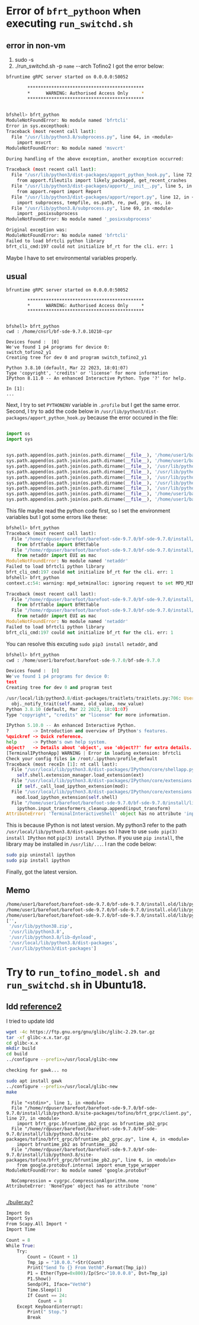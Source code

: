 
# Error of `bfrt_pythoon` when executing `run_switchd.sh`
## error in non-vm
1. sudo -s
2. ./run_switchd.sh -p `name` --arch Tofino2
   I got the error below:
```bash
bfruntime gRPC server started on 0.0.0.0:50052

        ********************************************
        *      WARNING: Authorised Access Only     *
        ********************************************
    

bfshell> bfrt_python 
ModuleNotFoundError: No module named 'bfrtcli'
Error in sys.excepthook:
Traceback (most recent call last):
  File "/usr/lib/python3.8/subprocess.py", line 64, in <module>
    import msvcrt
ModuleNotFoundError: No module named 'msvcrt'

During handling of the above exception, another exception occurred:

Traceback (most recent call last):
  File "/usr/lib/python3/dist-packages/apport_python_hook.py", line 72, in apport_excepthook
    from apport.fileutils import likely_packaged, get_recent_crashes
  File "/usr/lib/python3/dist-packages/apport/__init__.py", line 5, in <module>
    from apport.report import Report
  File "/usr/lib/python3/dist-packages/apport/report.py", line 12, in <module>
    import subprocess, tempfile, os.path, re, pwd, grp, os, io
  File "/usr/lib/python3.8/subprocess.py", line 69, in <module>
    import _posixsubprocess
ModuleNotFoundError: No module named '_posixsubprocess'

Original exception was:
ModuleNotFoundError: No module named 'bfrtcli'
Failed to load bfrtcli python library
bfrt_cli_cmd:197 could not initialize bf_rt for the cli. err: 1
```
Maybe I have to set environmental variables properly.
## usual
```
bfruntime gRPC server started on 0.0.0.0:50052

        ********************************************
        *      WARNING: Authorised Access Only     *
        ********************************************
    

bfshell> bfrt_python 
cwd : /home/cnsrl/bf-sde-9.7.0.10210-cpr

Devices found :  [0]
We've found 1 p4 programs for device 0:
switch_tofino2_y1
Creating tree for dev 0 and program switch_tofino2_y1

Python 3.8.10 (default, Mar 22 2023, 18:01:07) 
Type 'copyright', 'credits' or 'license' for more information
IPython 8.11.0 -- An enhanced Interactive Python. Type '?' for help.

In [1]: 
...
```
Next, I try to set `PYTHONENV` variable in `.profile` but I get the same error.
Second, I try to add the code below in `/usr/lib/python3/dist-packages/apport_python_hook.py` because
the error occured in the file:
```python

import os
import sys


sys.path.append(os.path.join(os.path.dirname(__file__), '/home/user1/barefoot/barefoot-sde-9.7.0/bf-sde-9.7.0/tools2'))
sys.path.append(os.path.join(os.path.dirname(__file__), '/home/user1/barefoot/barefoot-sde-9.7.0/bf-sde-9.7.0/install/lib/python3.8'))
sys.path.append(os.path.join(os.path.dirname(__file__), '/usr/lib/python3/dist-packages'))
sys.path.append(os.path.join(os.path.dirname(__file__), '/usr/lib/python3.8/dist-packages'))
sys.path.append(os.path.join(os.path.dirname(__file__), '/usr/lib/python3.8/lib-dynload'))
sys.path.append(os.path.join(os.path.dirname(__file__), '/usr/lib/python3.8'))
sys.path.append(os.path.join(os.path.dirname(__file__), '/usr/lib/python2.7/lib-dynload'))
sys.path.append(os.path.join(os.path.dirname(__file__), '/home/user1/barefoot/barefoot-sde-9.7.0/bf-sde-9.7.0/install/lib/python3.8/lib-dynload'))
sys.path.append(os.path.join(os.path.dirname(__file__), '/home/user1/barefoot/barefoot-sde-9.7.0/bf-sde-9.7.0/install/lib/python3.8/lib2to3'))
```
This file maybe read the python code first, so I set the environment variables but I got some errors like these:
```python
bfshell> bfrt_python 
Traceback (most recent call last):
  File "/home/rdpuser/barefoot/barefoot-sde-9.7.0/bf-sde-9.7.0/install/lib/python3.8/bfrtcli.py", line 17, in <module>
    from bfrtTable import BfRtTable
  File "/home/rdpuser/barefoot/barefoot-sde-9.7.0/bf-sde-9.7.0/install/lib/python3.8/bfrtTable.py", line 4, in <module>
    from netaddr import EUI as mac
ModuleNotFoundError: No module named 'netaddr'
Failed to load bfrtcli python library
bfrt_cli_cmd:197 could not initialize bf_rt for the cli. err: 1
bfshell> bfrt_python
context.c:54: warning: mpd_setminalloc: ignoring request to set MPD_MINALLOC a second time

Traceback (most recent call last):
  File "/home/rdpuser/barefoot/barefoot-sde-9.7.0/bf-sde-9.7.0/install/lib/python3.8/bfrtcli.py", line 17, in <module>
    from bfrtTable import BfRtTable
  File "/home/rdpuser/barefoot/barefoot-sde-9.7.0/bf-sde-9.7.0/install/lib/python3.8/bfrtTable.py", line 4, in <module>
    from netaddr import EUI as mac
ModuleNotFoundError: No module named 'netaddr'
Failed to load bfrtcli python library
bfrt_cli_cmd:197 could not initialize bf_rt for the cli. err: 1

```
You can resolve this excuting `sudo pip3 install netaddr`,
and
```python
bfshell> bfrt_python
cwd : /home/user1/barefoot/barefoot-sde-9.7.0/bf-sde-9.7.0

Devices found :  [0]
We've found 1 p4 programs for device 0:
test
Creating tree for dev 0 and program test

/usr/local/lib/python3.8/dist-packages/traitlets/traitlets.py:706: UserWarning: Config option `use_jedi` not recognized by `IPCompleter`.
  obj._notify_trait(self.name, old_value, new_value)
Python 3.8.10 (default, Mar 22 2023, 18:01:07) 
Type "copyright", "credits" or "license" for more information.

IPython 5.10.0 -- An enhanced Interactive Python.
?         -> Introduction and overview of IPython's features.
%quickref -> Quick reference.
help      -> Python's own help system.
object?   -> Details about 'object', use 'object??' for extra details.
[TerminalIPythonApp] WARNING | Error in loading extension: bfrtcli
Check your config files in /root/.ipython/profile_default
Traceback (most receIn [1]: nt call last):
  File "/usr/local/lib/python3.8/dist-packages/IPython/core/shellapp.py", line 248, in init_extensions
    self.shell.extension_manager.load_extension(ext)
  File "/usr/local/lib/python3.8/dist-packages/IPython/core/extensions.py", line 85, in load_extension
    if self._call_load_ipython_extension(mod):
  File "/usr/local/lib/python3.8/dist-packages/IPython/core/extensions.py", line 132, in _call_load_ipython_extension
    mod.load_ipython_extension(self.shell)
  File "/home/user1/barefoot/barefoot-sde-9.7.0/bf-sde-9.7.0/install/lib/python3.8/bfrtcli.py", line 2217, in load_ipython_extension
    ipython.input_transformers_cleanup.append(input_transform)
AttributeError: 'TerminalInteractiveShell' object has no attribute 'input_transformers_cleanup'

```
This is because IPython is not latest version.
My python3 refer to the path `/usr/local/lib/python3.8/dist-packages` so I have to use `sudo pip(3) install IPython` not `pip(3) install IPython`. If you use `pip install`, the library may be installed in `/usr/lib/...`.
I ran the code below:
```bash
sudo pip uninstall ipython
sudo pip install ipython
```
Finally, got the latest version.
## Memo
```bash
/home/user1/barefoot/barefoot-sde-9.7.0/bf-sde-9.7.0/install.old/lib/python3.8/bfrtLearn.py
/home/user1/barefoot/barefoot-sde-9.7.0/bf-sde-9.7.0/install.old/lib/python3.8/bfrtTable.py
/home/user1/barefoot/barefoot-sde-9.7.0/bf-sde-9.7.0/install.old/lib/python3.8/bfrtcli.py
['',
 '/usr/lib/python38.zip',
 '/usr/lib/python3.8',
 '/usr/lib/python3.8/lib-dynload',
 '/usr/local/lib/python3.8/dist-packages',
 '/usr/lib/python3/dist-packages']

```
# Try to `run_tofino_model.sh and run_switchd.sh` in Ubuntu18.
## ldd [reference](https://www.silicloud.com/ja/blog/linux%E3%81%A7glibc%E3%81%AE%E3%83%90%E3%83%BC%E3%82%B8%E3%83%A7%E3%83%B3%E3%82%92%E3%82%A2%E3%83%83%E3%83%97%E3%82%B0%E3%83%AC%E3%83%BC%E3%83%89%E3%81%99%E3%82%8B%E6%96%B9%E6%B3%95/)[2](https://stackoverflow.com/questions/74740941/how-can-i-resolve-this-issue-libm-so-6-version-glibc-2-29-not-found-c-c)
I tried to update ldd
```bash
wget -4c https://ftp.gnu.org/gnu/glibc/glibc-2.29.tar.gz
tar -xf glibc-x.x.tar.gz
cd glibc-x.x
mkdir build
cd build
../configure --prefix=/usr/local/glibc-new
```
```bash
checking for gawk... no
```
```bash
sudo apt install gawk
../configure --prefix=/usr/local/glibc-new
make

```



```
  File "<stdin>", line 1, in <module>
  File "/home/rdpuser/barefoot/barefoot-sde-9.7.0/bf-sde-9.7.0/install/lib/python3.8/site-packages/tofino/bfrt_grpc/client.py", line 27, in <module>
    import bfrt_grpc.bfruntime_pb2_grpc as bfruntime_pb2_grpc
  File "/home/rdpuser/barefoot/barefoot-sde-9.7.0/bf-sde-9.7.0/install/lib/python3.8/site-packages/tofino/bfrt_grpc/bfruntime_pb2_grpc.py", line 4, in <module>
    import bfruntime_pb2 as bfruntime__pb2
  File "/home/rdpuser/barefoot/barefoot-sde-9.7.0/bf-sde-9.7.0/install/lib/python3.8/site-packages/tofino/bfrt_grpc/bfruntime_pb2.py", line 6, in <module>
    from google.protobuf.internal import enum_type_wrapper
ModuleNotFoundError: No module named 'google.protobuf'

```

```
  NoCompression = cygrpc.CompressionAlgorithm.none
AttributeError: 'NoneType' object has no attribute 'none'


```

[./builer.py?](https://stackoverflow.com/questions/71759248/importerror-cannot-import-name-builder-from-google-protobuf-internal)

```python
Import Os
Import Sys
From Scapy.All Import *
Import Time

Count = 8
While True:
    Try:
        Count = (Count + 1)
        Tmp_ip = "10.0.0."+Str(Count)
        Print("Send To {} From Veth0".Format(Tmp_ip))
        P1 = Ether(Type=0x800)/Ip(Src="10.0.0.8", Dst=Tmp_ip)
        P1.Show()
        Sendp(P1, Iface="Veth0")
        Time.Sleep(1)
        If Count == 24:
            Count = 8
    Except Keyboardinterrupt:
        Print(" Stop.")
        Break
    

```